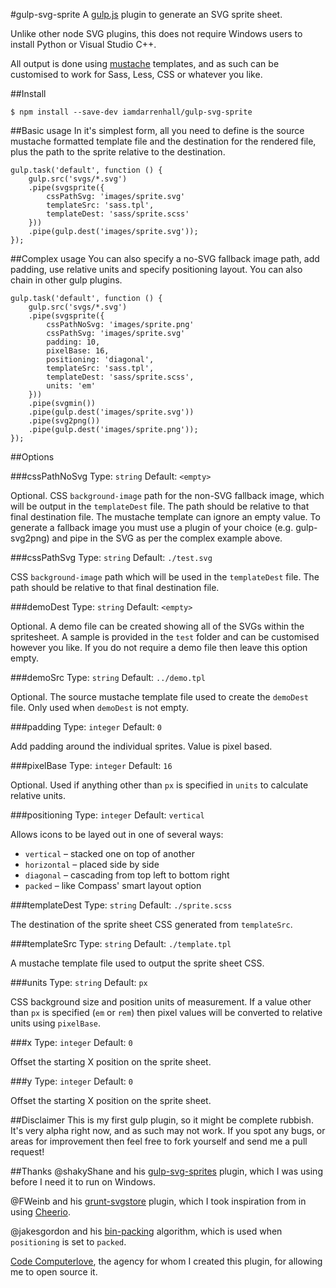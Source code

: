 #gulp-svg-sprite
A [gulp.js](http://gulpjs.com/) plugin to generate an SVG sprite sheet. 

Unlike other node SVG plugins, this does not require Windows users to install Python or Visual Studio C++. 

All output is done using [mustache](http://mustache.github.io/) templates, and as such can be customised to work for Sass, Less, CSS or whatever you like. 

##Install
```
$ npm install --save-dev iamdarrenhall/gulp-svg-sprite
```

##Basic usage
In it's simplest form, all you need to define is the source mustache formatted template file and the destination for the rendered file, plus the path to the sprite relative to the destination. 
```
gulp.task('default', function () {
    gulp.src('svgs/*.svg')
    .pipe(svgsprite({
        cssPathSvg: 'images/sprite.svg'
        templateSrc: 'sass.tpl',
        templateDest: 'sass/sprite.scss'
    }))
    .pipe(gulp.dest('images/sprite.svg'));
});
```

##Complex usage
You can also specify a no-SVG fallback image path, add padding, use relative units and specify positioning layout. You can also chain in other gulp plugins.
```
gulp.task('default', function () {
    gulp.src('svgs/*.svg')
    .pipe(svgsprite({
        cssPathNoSvg: 'images/sprite.png'
        cssPathSvg: 'images/sprite.svg'
        padding: 10,
        pixelBase: 16,
        positioning: 'diagonal',
        templateSrc: 'sass.tpl',
        templateDest: 'sass/sprite.scss',
        units: 'em'
    }))
    .pipe(svgmin())
    .pipe(gulp.dest('images/sprite.svg'))
    .pipe(svg2png())
    .pipe(gulp.dest('images/sprite.png'));
});
```

##Options

###cssPathNoSvg
Type: `string` 
Default: `<empty>` 

Optional. CSS `background-image` path for the non-SVG fallback image, which will be output in the `templateDest` file. The path should be relative to that final destination file. The mustache template can ignore an empty value. To generate a fallback image you must use a plugin of your choice (e.g. gulp-svg2png) and pipe in the SVG as per the complex example above.

###cssPathSvg
Type: `string` 
Default: `./test.svg` 

CSS `background-image` path which will be used in the `templateDest` file. The path should be relative to that final destination file.

###demoDest
Type: `string` 
Default: `<empty>` 

Optional. A demo file can be created showing all of the SVGs within the spritesheet. A sample is provided in the `test` folder and can be customised however you like. If you do not require a demo file then leave this option empty.

###demoSrc
Type: `string` 
Default: `../demo.tpl` 

Optional. The source mustache template file used to create the `demoDest` file. Only used when `demoDest` is not empty.

###padding
Type: `integer` 
Default: `0` 

Add padding around the individual sprites. Value is pixel based.

###pixelBase
Type: `integer` 
Default: `16` 

Optional. Used if anything other than `px` is specified in `units` to calculate relative units. 

###positioning
Type: `integer` 
Default: `vertical` 

Allows icons to be layed out in one of several ways:

 * `vertical` – stacked one on top of another
 * `horizontal` – placed side by side
 * `diagonal` – cascading from top left to bottom right
 * `packed` – like Compass' smart layout option

###templateDest
Type: `string` 
Default: `./sprite.scss` 

The destination of the sprite sheet CSS generated from `templateSrc`. 

###templateSrc
Type: `string` 
Default: `./template.tpl` 

A mustache template file used to output the sprite sheet CSS.

###units
Type: `string` 
Default: `px` 

CSS background size and position units of measurement. If a value other than `px` is specified (`em` or `rem`) then pixel values will be converted to relative units using `pixelBase`.

###x
Type: `integer` 
Default: `0` 

Offset the starting X position on the sprite sheet.

###y
Type: `integer` 
Default: `0` 

Offset the starting X position on the sprite sheet.

##Disclaimer
This is my first gulp plugin, so it might be complete rubbish. It's very alpha right now, and as such may not work. If you spot any bugs, or areas for improvement then feel free to fork yourself and send me a pull request!

##Thanks
@shakyShane and his [gulp-svg-sprites](https://github.com/shakyShane/gulp-svg-sprites) plugin, which I was using before I need it to run on Windows.

@FWeinb and his [grunt-svgstore](https://github.com/FWeinb/grunt-svgstore) plugin, which I took inspiration from in using [Cheerio](https://github.com/cheeriojs/cheerio). 

@jakesgordon and his [bin-packing](https://github.com/jakesgordon/bin-packing) algorithm, which is used when `positioning` is set to `packed`. 

[Code Computerlove](http://www.codecomputerlove.com/), the agency for whom I created this plugin, for allowing me to open source it. 